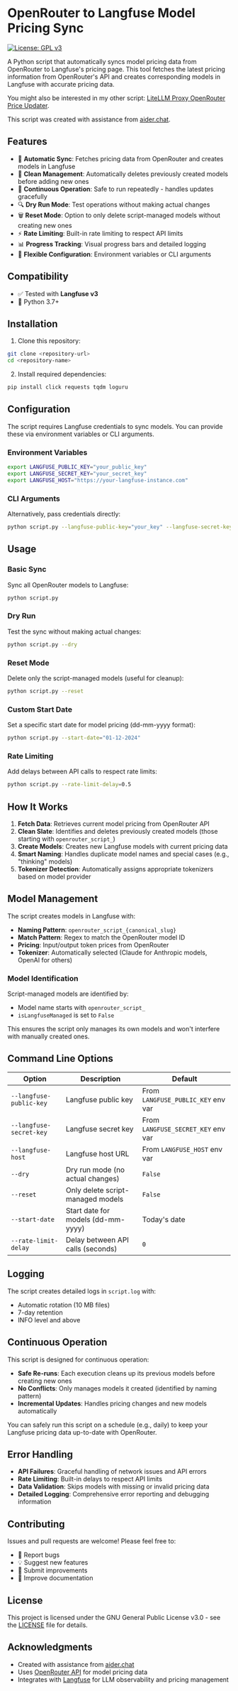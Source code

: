 # OpenRouter to Langfuse Model Pricing Sync

[![License: GPL v3](https://img.shields.io/badge/License-GPLv3-blue.svg)](https://www.gnu.org/licenses/gpl-3.0)

A Python script that automatically syncs model pricing data from OpenRouter to Langfuse's pricing page. This tool fetches the latest pricing information from OpenRouter's API and creates corresponding models in Langfuse with accurate pricing data.

You might also be interested in my other script: [LiteLLM Proxy OpenRouter Price Updater](https://github.com/thiswillbeyourgithub/litellm_proxy_openrouter_price_updater).

This script was created with assistance from [aider.chat](https://github.com/Aider-AI/aider/).

## Features

- 🔄 **Automatic Sync**: Fetches pricing data from OpenRouter and creates models in Langfuse
- 🧹 **Clean Management**: Automatically deletes previously created models before adding new ones
- 🏃 **Continuous Operation**: Safe to run repeatedly - handles updates gracefully
- 🔍 **Dry Run Mode**: Test operations without making actual changes
- 🗑️ **Reset Mode**: Option to only delete script-managed models without creating new ones
- ⚡ **Rate Limiting**: Built-in rate limiting to respect API limits
- 📊 **Progress Tracking**: Visual progress bars and detailed logging
- 🔧 **Flexible Configuration**: Environment variables or CLI arguments

## Compatibility

- ✅ Tested with **Langfuse v3**
- 🐍 Python 3.7+

## Installation

1. Clone this repository:
```bash
git clone <repository-url>
cd <repository-name>
```

2. Install required dependencies:
```bash
pip install click requests tqdm loguru
```

## Configuration

The script requires Langfuse credentials to sync models. You can provide these via environment variables or CLI arguments.

### Environment Variables

```bash
export LANGFUSE_PUBLIC_KEY="your_public_key"
export LANGFUSE_SECRET_KEY="your_secret_key"
export LANGFUSE_HOST="https://your-langfuse-instance.com"
```

### CLI Arguments

Alternatively, pass credentials directly:
```bash
python script.py --langfuse-public-key="your_key" --langfuse-secret-key="your_secret" --langfuse-host="https://your-instance.com"
```

## Usage

### Basic Sync
Sync all OpenRouter models to Langfuse:
```bash
python script.py
```

### Dry Run
Test the sync without making actual changes:
```bash
python script.py --dry
```

### Reset Mode
Delete only the script-managed models (useful for cleanup):
```bash
python script.py --reset
```

### Custom Start Date
Set a specific start date for model pricing (dd-mm-yyyy format):
```bash
python script.py --start-date="01-12-2024"
```

### Rate Limiting
Add delays between API calls to respect rate limits:
```bash
python script.py --rate-limit-delay=0.5
```

## How It Works

1. **Fetch Data**: Retrieves current model pricing from OpenRouter API
2. **Clean Slate**: Identifies and deletes previously created models (those starting with `openrouter_script_`)
3. **Create Models**: Creates new Langfuse models with current pricing data
4. **Smart Naming**: Handles duplicate model names and special cases (e.g., "thinking" models)
5. **Tokenizer Detection**: Automatically assigns appropriate tokenizers based on model provider

## Model Management

The script creates models in Langfuse with:
- **Naming Pattern**: `openrouter_script_{canonical_slug}`
- **Match Pattern**: Regex to match the OpenRouter model ID
- **Pricing**: Input/output token prices from OpenRouter
- **Tokenizer**: Automatically selected (Claude for Anthropic models, OpenAI for others)

### Model Identification

Script-managed models are identified by:
- Model name starts with `openrouter_script_`
- `isLangfuseManaged` is set to `False`

This ensures the script only manages its own models and won't interfere with manually created ones.

## Command Line Options

| Option | Description | Default |
|--------|-------------|---------|
| `--langfuse-public-key` | Langfuse public key | From `LANGFUSE_PUBLIC_KEY` env var |
| `--langfuse-secret-key` | Langfuse secret key | From `LANGFUSE_SECRET_KEY` env var |
| `--langfuse-host` | Langfuse host URL | From `LANGFUSE_HOST` env var |
| `--dry` | Dry run mode (no actual changes) | `False` |
| `--reset` | Only delete script-managed models | `False` |
| `--start-date` | Start date for models (dd-mm-yyyy) | Today's date |
| `--rate-limit-delay` | Delay between API calls (seconds) | `0` |

## Logging

The script creates detailed logs in `script.log` with:
- Automatic rotation (10 MB files)
- 7-day retention
- INFO level and above

## Continuous Operation

This script is designed for continuous operation:

- **Safe Re-runs**: Each execution cleans up its previous models before creating new ones
- **No Conflicts**: Only manages models it created (identified by naming pattern)
- **Incremental Updates**: Handles pricing changes and new models automatically

You can safely run this script on a schedule (e.g., daily) to keep your Langfuse pricing data up-to-date with OpenRouter.

## Error Handling

- **API Failures**: Graceful handling of network issues and API errors
- **Rate Limiting**: Built-in delays to respect API limits
- **Data Validation**: Skips models with missing or invalid pricing data
- **Detailed Logging**: Comprehensive error reporting and debugging information

## Contributing

Issues and pull requests are welcome! Please feel free to:

- 🐛 Report bugs
- 💡 Suggest new features
- 🔧 Submit improvements
- 📖 Improve documentation

## License

This project is licensed under the GNU General Public License v3.0 - see the [LICENSE](LICENSE) file for details.

## Acknowledgments

- Created with assistance from [aider.chat](https://github.com/Aider-AI/aider/)
- Uses [OpenRouter API](https://openrouter.ai/docs) for model pricing data
- Integrates with [Langfuse](https://langfuse.com/) for LLM observability and pricing management
